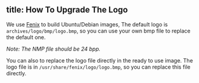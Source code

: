 title: How To Upgrade The Logo
---


We use [Fenix](/vim1/FenixScript.html) to build Ubuntu/Debian images, The default logo is  `archives/logo/bmp/logo.bmp`, so you can use your own bmp file to replace the default one.

*Note: The NMP file should be 24 bpp.*

You can also to replace the logo file directly in the ready to use image. The logo file is in `/usr/share/fenix/logo/logo.bmp`, so you can replace this file directly.
